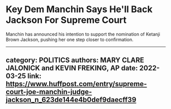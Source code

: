 # Key Dem Manchin Says He'll Back Jackson For Supreme Court

Manchin has announced his intention to support the nomination of Ketanji Brown Jackson, pushing her one step closer to confirmation.

---
category: POLITICS
authors: MARY CLARE JALONICK and KEVIN FREKING, AP
date: 2022-03-25
link: https://www.huffpost.com/entry/supreme-court-joe-manchin-judge-jackson_n_623de144e4b0def9daecff39
---
